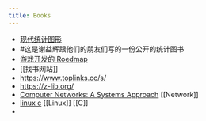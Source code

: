 ```yaml
---
title: Books
---
```


- [现代统计图形](https://bookdown.org/xiangyun/msg/)
- #这是谢益辉跟他们的朋友们写的一份公开的统计图书
- [游戏开发的 Roedmap](https://miloyip.github.io/game-programmer/game-programmer-zh-cn.pdf)
- [[找书网站]]
- https://www.toplinks.cc/s/
- https://z-lib.org/
- [Computer Networks: A Systems Approach](https://book.systemsapproach.org/index.html#) [[Network]]
- [linux c](https://akaedu.github.io/book/index.html) [[Linux]] [[C]]
- [](http://ddia.vonng.com/#/)
